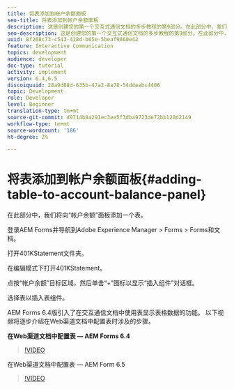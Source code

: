 ```yaml
---
title: 将表添加到帐户余额面板
seo-title: 将表添加到帐户余额面板
description: 这是创建您的第一个交互式通信文档的多步教程的第9部分。在此部分中，我们将向“帐户余额”面板添加一个表。
seo-description: 这是创建您的第一个交互式通信文档的多步教程的第9部分。在此部分中，我们将向“帐户余额”面板添加一个表。
uuid: 8f268c73-c543-418d-b65e-5beaf9660e42
feature: Interactive Communication
topics: development
audience: developer
doc-type: tutorial
activity: implement
version: 6.4,6.5
discoiquuid: 28a9d88d-635b-47a2-8a78-54ddeabc4406
topic: Development
role: Developer
level: Beginner
translation-type: tm+mt
source-git-commit: d9714b9a291ec3ee5f3dba9723de72bb120d2149
workflow-type: tm+mt
source-wordcount: '186'
ht-degree: 2%

---
```



# 将表添加到帐户余额面板{#adding-table-to-account-balance-panel}

在此部分中，我们将向“帐户余额”面板添加一个表。

登录AEM Forms并导航到Adobe Experience Manager > Forms > Forms和文档。

打开401KStatement文件夹。

在编辑模式下打开401KStatement。

点按“帐户余额”目标区域，然后单击“+”图标以显示“插入组件”对话框。

选择表以插入表组件。

AEM Forms 6.4版引入了在交互通信文档中使用表显示表格数据的功能。 以下视频将逐步介绍在Web渠道文档中配置表时涉及的步骤。

**在Web渠道文档中配置表 — AEM Forms 6.4**

>[!VIDEO](https://video.tv.adobe.com/v/22360/?quality=9&learn=on)

在Web渠道文档中配置表 — AEM Form 6.5

>[!VIDEO](https://video.tv.adobe.com/v/27847?quality=9&learn=on)


